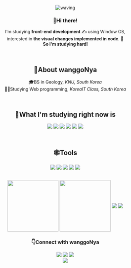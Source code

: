 <div align="center">
 
![waving](https://capsule-render.vercel.app/api?type=waving&height=200&animation=twinkling&text=wanggoNya🍊&fontAlign=25&fontAlignY=40&fontSize=50&fontColor=191970&color=0:F4A500,100:F4A500)
 
 ### 👋Hi there!      

I'm studying <b>front-end development</b> ✍️ using Window OS,
<br>interested in <b>the visual changes implemented in code</b>. 🌟 <br>
<b>So I'm studying hard❕</b>
 
 <br>
 
 
## 🍊About wanggoNya

🎓BS in Geology, <i>KNU, South Korea</i><br>
🧑‍💻Studying Web programming, <i>KoreaIT Class, South Korea</i>
 
 <br>
 
 
## 🏃What I'm studying right now is 
<p>
  <img src="https://img.shields.io/badge/Java-007396?style=flat-square&logo=Java&logoColor=white"/>
  <img src="https://img.shields.io/badge/JavaScript-F7DF1E?style=flat-square&logo=Javascript&logoColor=black"/>
  <img src="https://img.shields.io/badge/Python-3776AB?style=flat-square&logo=python&logoColor=white"/>
  <img src="https://img.shields.io/badge/pandas-150458?style=flat-square&logo=pandas&logoColor=white"/>
  <img src="https://img.shields.io/badge/MySQL-4479A1?style=flat-square&logo=MySQL&logoColor=white"/>
  <img src="https://img.shields.io/badge/Bootstrap-7952b3?style=flat-square&logo=Bootstrap&logoColor=white"/>
 
</p>
 
  <br>
 
## 🕸️Tools
   
<p>
 
  <img src="https://img.shields.io/badge/VScode-007ACC?style=flat-square&logo=visualstudiocode&logoColor=white"/>

  <img src="https://img.shields.io/badge/Eclipse-2C2255?style=flat-square&logo=Eclipseide&logoColor=white"/>

  <img src="https://img.shields.io/badge/Anaconda-44A833?style=flat-square&logo=Anaconda&logoColor=white"/>

  <img src="https://img.shields.io/badge/Jupyter-F37626?style=flat-square&logo=Jupyter&logoColor=white"/>

  <img src="https://img.shields.io/badge/Git-F05032?style=flat-square&logo=Git&logoColor=white"/>

 
</p>

  <br>

<img align='center' src="https://github-readme-stats.vercel.app/api/top-langs/?username=wanggoNya&layout=compact&&theme=gruvbox" height="165">

<img align='center' src="https://github-readme-stats.vercel.app/api?username=wanggoNya&theme=gruvbox" height="165">
 
<img align='center' src="http://mazassumnida.wtf/api/v2/generate_badge?boj=wanggonya">
<img align='center' src="http://mazandi.herokuapp.com/api?handle=wanggonya&theme=warm"/>

 <br>
  
### 👇Connect with wanggoNya

<p>
  <a href=https://wanggonya.tistory.com/ target="_blank"><img src="https://img.shields.io/badge/TECH BLOG-FFE4B5?style=flat-square&logo=tvtime&logoColor=black"/></a>
  <a href="mailto:tndus6384@naver.com" target="_blank"><img src="https://img.shields.io/badge/EMAIL-82E0AA?style=flat-square&logo=naver&logoColor=black"/></a>
  <a href="https://github.com/wanggoNya" target="_blank"><img src="https://img.shields.io/badge/GITHUB-D7DBDD?style=flat-square&logo=github&logoColor=black"/></a><br>
<a href="https://hits.seeyoufarm.com"><img src="https://hits.seeyoufarm.com/api/count/incr/badge.svg?url=https%3A%2F%2Fgithub.com%2FwanggoNya&count_bg=%23B8B4A5&title_bg=%23F8D26F&icon=github.svg&icon_color=%230C0C0C&title=Hits&edge_flat=true"/></a>
</p>
 </div>
